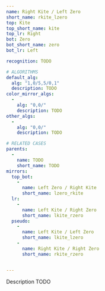 ```yaml
---
name: Right Kite / Left Zero
short_name: rkite_lzero
top: Kite
top_short_name: kite
top_lr: Right
bot: Zero
bot_short_name: zero
bot_lr: Left

recognition: TODO

# ALGORITHMS
default_alg:
  alg: "1,0/5,5/0,1"
  description: TODO
color_mirror_algs:
  -
    alg: "0,0/"
    description: TODO
other_algs:
  -
    alg: "0,0/"
    description: TODO

# RELATED CASES
parents:
  -
    name: TODO
    short_name: TODO
mirrors:
  top_bot:
    -
      name: Left Zero / Right Kite
      short_name: lzero_rkite
  lr:
    -
      name: Left Kite / Right Zero
      short_name: lkite_rzero
  pseudo:
    -
      name: Left Kite / Left Zero
      short_name: lkite_lzero
    -
      name: Right Kite / Right Zero
      short_name: rkite_rzero


---
```


Description TODO

